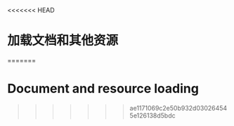 <<<<<<< HEAD
# 加载文档和其他资源
=======

# Document and resource loading
>>>>>>> ae1171069c2e50b932d030264545e126138d5bdc
